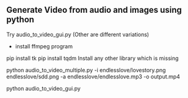 ## Generate Video from audio and images using python 
Try audio_to_video_gui.py (Other are different variations)

* install ffmpeg program

pip install tk
pip install tqdm
Install any other library which is missing

python audio_to_video_multiple.py -i endlesslove/lovestory.png endlesslove/sdd.png -a endlesslove/endlesslove.mp3 -o output.mp4

python audio_to_video_gui.py 
